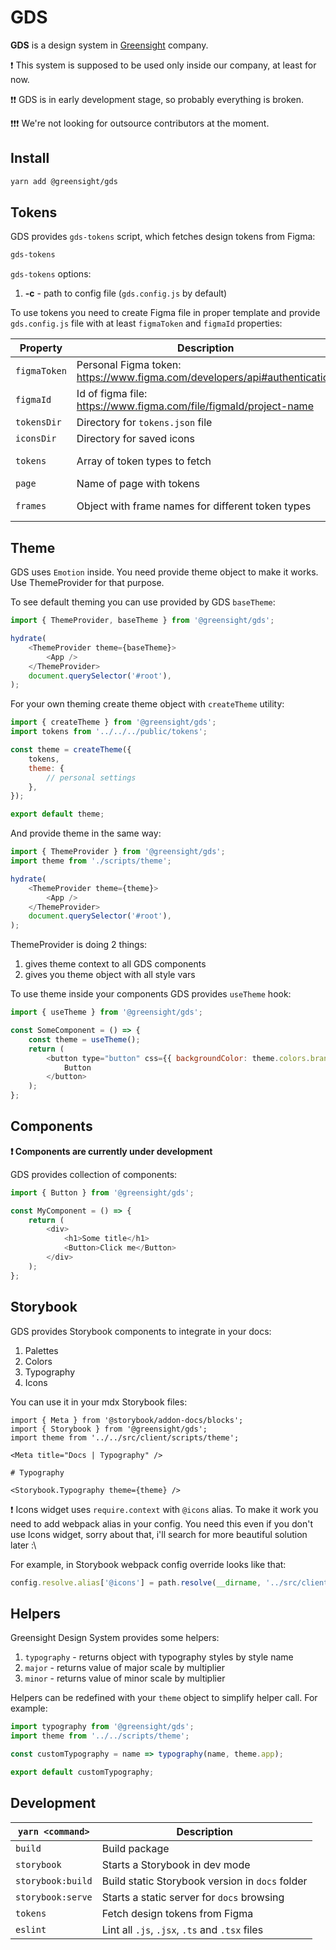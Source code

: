 # GDS

**GDS** is a design system in [Greensight](https://greensight.pro/) company.

❗️ This system is supposed to be used only inside our company, at least for now.

❗️❗️ GDS is in early development stage, so probably everything is broken.

❗️❗️❗️ We're not looking for outsource contributors at the moment.

## Install

```bash
yarn add @greensight/gds
```

## Tokens

GDS provides `gds-tokens` script, which fetches design tokens from Figma:

```bash
gds-tokens
```

`gds-tokens` options:

1. **-c** - path to config file (`gds.config.js` by default)

To use tokens you need to create Figma file in proper template and provide `gds.config.js` file with at least `figmaToken` and `figmaId` properties:

| Property     | Description                                                               | Default                                                 |
| ------------ | ------------------------------------------------------------------------- | ------------------------------------------------------- |
| `figmaToken` | Personal Figma token: https://www.figma.com/developers/api#authentication | -                                                       |
| `figmaId`    | Id of figma file: https://www.figma.com/file/figmaId/project-name         | -                                                       |
| `tokensDir`  | Directory for `tokens.json` file                                          | 'public'                                                |
| `iconsDir`   | Directory for saved icons                                                 | 'src/client/images/icons/tokens'                        |
| `tokens`     | Array of token types to fetch                                             | ['palettes', 'colors', 'typography', 'icons', 'layout'] |
| `page`       | Name of page with tokens                                                  | 'Storybook'                                             |
| `frames`     | Object with frame names for different token types                         | 'Palettes', 'Colors', 'Typography', 'Icons', 'Layout'   |

## Theme

GDS uses `Emotion` inside. You need provide theme object to make it works.
Use ThemeProvider for that purpose.

To see default theming you can use provided by GDS `baseTheme`:

```js
import { ThemeProvider, baseTheme } from '@greensight/gds';

hydrate(
    <ThemeProvider theme={baseTheme}>
        <App />
    </ThemeProvider>
    document.querySelector('#root'),
);
```

For your own theming create theme object with `createTheme` utility:

```js
import { createTheme } from '@greensight/gds';
import tokens from '../../../public/tokens';

const theme = createTheme({
    tokens,
    theme: {
        // personal settings
    },
});

export default theme;
```

And provide theme in the same way:

```js
import { ThemeProvider } from '@greensight/gds';
import theme from './scripts/theme';

hydrate(
    <ThemeProvider theme={theme}>
        <App />
    </ThemeProvider>
    document.querySelector('#root'),
);
```

ThemeProvider is doing 2 things:

1. gives theme context to all GDS components
1. gives you theme object with all style vars

To use theme inside your components GDS provides `useTheme` hook:

```js
import { useTheme } from '@greensight/gds';

const SomeComponent = () => {
    const theme = useTheme();
    return (
        <button type="button" css={{ backgroundColor: theme.colors.brand }}>
            Button
        </button>
    );
};
```

## Components

**❗️ Components are currently under development**

GDS provides collection of components:

```js
import { Button } from '@greensight/gds';

const MyComponent = () => {
    return (
        <div>
            <h1>Some title</h1>
            <Button>Click me</Button>
        </div>
    );
};
```

## Storybook

GDS provides Storybook components to integrate in your docs:

1. Palettes
1. Colors
1. Typography
1. Icons

You can use it in your mdx Storybook files:

```mdx
import { Meta } from '@storybook/addon-docs/blocks';
import { Storybook } from '@greensight/gds';
import theme from '../../src/client/scripts/theme';

<Meta title="Docs | Typography" />

# Typography

<Storybook.Typography theme={theme} />
```

❗️ Icons widget uses `require.context` with `@icons` alias. To make it work you need to add webpack alias in your config. You need this even if you don't use Icons widget, sorry about that, i'll search for more beautiful solution later :\

For example, in Storybook webpack config override looks like that:

```js
config.resolve.alias['@icons'] = path.resolve(__dirname, '../src/client/images/icons');
```

## Helpers

Greensight Design System provides some helpers:

1. `typography` - returns object with typography styles by style name
1. `major` - returns value of major scale by multiplier
1. `minor` - returns value of minor scale by multiplier

Helpers can be redefined with your `theme` object to simplify helper call. For example:

```js
import typography from '@greensight/gds';
import theme from '../../scripts/theme';

const customTypography = name => typography(name, theme.app);

export default customTypography;
```

## Development

| `yarn <command>`  | Description                                     |
| ----------------- | ----------------------------------------------- |
| `build`           | Build package                                   |
| `storybook`       | Starts a Storybook in dev mode                  |
| `storybook:build` | Build static Storybook version in `docs` folder |
| `storybook:serve` | Starts a static server for `docs` browsing      |
| `tokens`          | Fetch design tokens from Figma                  |
| `eslint`          | Lint all `.js`, `.jsx`, `.ts` and `.tsx` files  |
